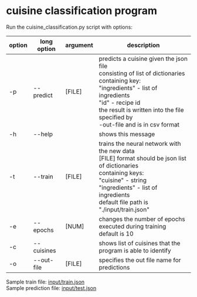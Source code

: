 # cuisine classification program
Run the cuisine_classification.py script with options:

| option | long option | argument | description                                                                                                                                                                                                                                                 |
|--------|-------------|----------|-------------------------------------------------------------------------------------------------------------------------------------------------------------------------------------------------------------------------------------------------------------|
| -p     | --predict   | [FILE]   | predicts a cuisine given the json file <br/> consisting of list of dictionaries containing key: <br/> "ingredients" - list of ingredients <br/> "id" - recipe id<br/> the result is written into the file specified by <br/> -out-file and is in csv format |
| -h     |  --help     |          |  shows this message                                                                                                                                                                                                                                          |
| -t     |  --train    | [FILE]   |  trains the neural network with the new data <br/> [FILE] format should be json list of dictionaries <br/> containing keys: <br/> "cuisine" - string <br/> "ingredients" - list of ingredients<br/> default file path is "./input/train.json"                |
| -e     |  --epochs   | [NUM]    | changes the number of epochs executed during training <br/> default is 10                                                                                                                                                                                    |
| -c     |  --cuisines |          |  shows list of cuisines that the program is able to identify                                                                                                                                                                                                |
| -o     |  --out-file |  [FILE]  |  specifies the out file name for predictions                                                                                                                                                                                                                |

Sample train file: [input/train.json](https://github.com/lpiekarski/cuisine-classification/blob/master/input/train.json) <br/>
Sample prediction file: [input/test.json](https://github.com/lpiekarski/cuisine-classification/blob/master/input/test.json) <br/>

